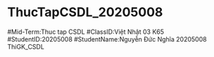 # ThucTapCSDL_20205008
#Mid-Term:Thuc tap CSDL
#ClassID:Việt Nhật 03 K65
#StudentID:20205008
#StudentName:Nguyễn Đức Nghĩa 20205008
ThiGK_CSDL
